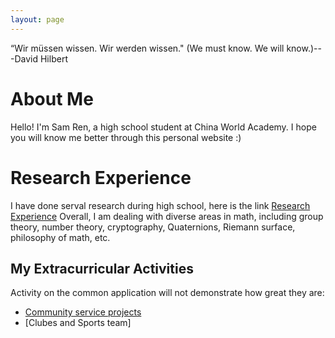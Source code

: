 ```yaml
---
layout: page
---
```


“Wir müssen wissen. Wir werden wissen." (We must know. We will know.)---David Hilbert


# About Me
Hello! I'm Sam Ren, a high school student at China World Academy. I hope you will know me better through this personal website :) 


# Research Experience
I have done serval research during high school, here is the link
[Research Experience]()
Overall, I am dealing with diverse areas in math, including group theory, number theory, cryptography, Quaternions, Riemann surface, philosophy of math, etc.


## My Extracurricular Activities 
Activity on the common application will not demonstrate how great they are:
- [Community service projects]()
-  [Clubes and Sports team]



